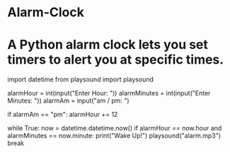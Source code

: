 # Alarm-Clock
# A Python alarm clock lets you set timers to alert you at specific times.

import datetime
from playsound import playsound

alarmHour = int(input("Enter Hour: "))
alarmMinutes = int(input("Enter Minutes: "))
alarmAm = input("am / pm: ")

if alarmAm == "pm":
    alarmHour += 12

while True:
    now = datetime.datetime.now()
    if alarmHour == now.hour and alarmMinutes == now.minute:
        print("Wake Up!")
        playsound("alarm.mp3")
        break

